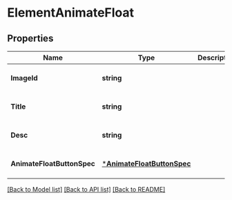 # ElementAnimateFloat

## Properties
Name | Type | Description | Notes
------------ | ------------- | ------------- | -------------
**ImageId** | **string** |  | [optional] [default to null]
**Title** | **string** |  | [optional] [default to null]
**Desc** | **string** |  | [optional] [default to null]
**AnimateFloatButtonSpec** | [***AnimateFloatButtonSpec**](animate_float_button_spec.md) |  | [optional] [default to null]

[[Back to Model list]](../README.md#documentation-for-models) [[Back to API list]](../README.md#documentation-for-api-endpoints) [[Back to README]](../README.md)


